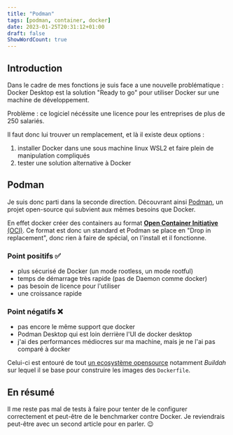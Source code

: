 ```yaml
---
title: "Podman"
tags: [podman, container, docker]
date: 2023-01-25T20:31:12+01:00
draft: false
ShowWordCount: true
---
```


## Introduction

Dans le cadre de mes fonctions je suis face a une nouvelle problématique : Docker Desktop est la solution "Ready to go" pour utiliser Docker sur une machine de développement.

Problème : ce logiciel nécéssite une licence pour les entreprises de plus de 250 salariés.

Il faut donc lui trouver un remplacement, et là il existe deux options :
1. installer Docker dans une sous machine linux WSL2 et faire plein de manipulation compliqués
2. tester une solution alternative à Docker

## Podman

Je suis donc parti dans la seconde direction. Découvrant ainsi [Podman](https://podman.io/), un projet open-source qui subvient aux mêmes besoins que Docker.

En effet docker créer des containers au format [**Open Container Initiative** (OCI)](https://opencontainers.org/). Ce format est donc un standard et Podman se place en "Drop in replacement", donc rien à faire de spécial, on l'install et il fonctionne.

### Point positifs ✅
* plus sécurisé de Docker (un mode rootless, un mode rootful)
* temps de démarrage très rapide (pas de Daemon comme docker)
* pas besoin de licence pour l'utiliser
* une croissance rapide

### Point négatifs ❌
* pas encore le même support que docker
* Podman Desktop qui est loin derrière l'UI de docker desktop
* j'ai des performances médiocres sur ma machine, mais je ne l'ai pas comparé à docker

Celui-ci est entouré de tout [un ecosystème opensource](https://github.com/containers) notamment _Buildah_ sur lequel il se base pour construire les images des `Dockerfile`.

## En résumé

Il me reste pas mal de tests à faire pour tenter de le configurer correctement et peut-être de le benchmarker contre Docker. Je reviendrais peut-être avec un second article pour en parler. 😉 